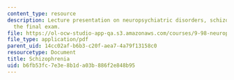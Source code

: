 ```yaml
---
content_type: resource
description: Lecture presentation on neuropsychiatric disorders, schizophrenia, and
  the final exam.
file: https://ol-ocw-studio-app-qa.s3.amazonaws.com/courses/9-98-neuropharmacology-january-iap-2009/b6fb53fc7e3e8b1da03b886f2e848b95_lecture_4.pdf
file_type: application/pdf
parent_uid: 14cc02af-b6b3-c20f-aea7-4a79f13158c0
resourcetype: Document
title: Schizophrenia
uid: b6fb53fc-7e3e-8b1d-a03b-886f2e848b95
---
```

